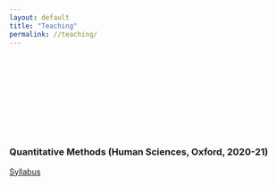 ```yaml
---
layout: default
title: "Teaching"
permalink: //teaching/
---
```

<p><br></p>
<p><br></p>
<p><br></p>
<p><br></p>
<p><br></p>
<h3>Quantitative Methods (Human Sciences, Oxford, 2020-21)</h3>
<p><a href="https://github.com/eliasnosrati/eliasnosrati.github.io/blob/master/QM_2020.pdf">Syllabus</a></p>
